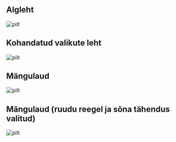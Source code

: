 ## Algleht
![pilt](https://github.com/user-attachments/assets/74e02533-5ea9-4423-b87f-60ef7f33e105)

## Kohandatud valikute leht
![pilt](https://github.com/user-attachments/assets/536a145c-faad-4d4b-bbbe-5a055177a649)

## Mängulaud
![pilt](https://github.com/user-attachments/assets/577982d0-7672-4fe0-82ee-f40e247a229e)

## Mängulaud (ruudu reegel ja sõna tähendus valitud)
![pilt](https://github.com/user-attachments/assets/793057f6-4a54-4a69-a370-39b3e47f3ab4)
